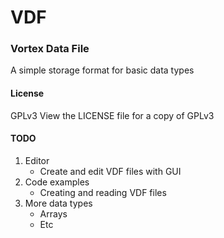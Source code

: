 # VDF
### Vortex Data File

A simple storage format for basic data types

#### License
GPLv3
View the LICENSE file for a copy of GPLv3

#### TODO
1. Editor
	* Create and edit VDF files with GUI
2. Code examples
	* Creating and reading VDF files
3. More data types
	* Arrays
	* Etc
